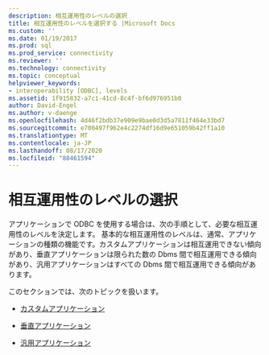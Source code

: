 ```yaml
---
description: 相互運用性のレベルの選択
title: 相互運用性のレベルを選択する |Microsoft Docs
ms.custom: ''
ms.date: 01/19/2017
ms.prod: sql
ms.prod_service: connectivity
ms.reviewer: ''
ms.technology: connectivity
ms.topic: conceptual
helpviewer_keywords:
- interoperability [ODBC], levels
ms.assetid: 1f915832-a7c1-41cd-8c4f-bf6d976951b0
author: David-Engel
ms.author: v-daenge
ms.openlocfilehash: 4d46f2bdb37e909e9bae0d3d5a7811f464e33bd7
ms.sourcegitcommit: e700497f962e4c2274df16d9e651059b42ff1a10
ms.translationtype: MT
ms.contentlocale: ja-JP
ms.lasthandoff: 08/17/2020
ms.locfileid: "88461594"
---
```

# <a name="choosing-a-level-of-interoperability"></a>相互運用性のレベルの選択
アプリケーションで ODBC を使用する場合は、次の手順として、必要な相互運用性のレベルを決定します。 基本的な相互運用性のレベルは、通常、アプリケーションの種類の機能です。カスタムアプリケーションは相互運用できない傾向があり、垂直アプリケーションは限られた数の Dbms 間で相互運用できる傾向があり、汎用アプリケーションはすべての Dbms 間で相互運用できる傾向があります。  
  
 このセクションでは、次のトピックを扱います。  
  
-   [カスタムアプリケーション](../../../odbc/reference/develop-app/custom-applications.md)  
  
-   [垂直アプリケーション](../../../odbc/reference/develop-app/vertical-applications.md)  
  
-   [汎用アプリケーション](../../../odbc/reference/develop-app/generic-applications.md)
